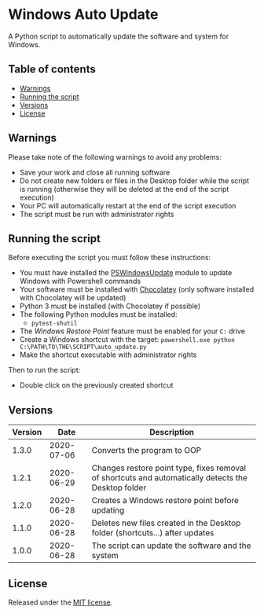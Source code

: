 # Windows Auto Update

A Python script to automatically update the software and system for Windows.

## Table of contents

- [Warnings](#warnings)
- [Running the script](#running-the-script)
- [Versions](#versions)
- [License](#license)

## Warnings

Please take note of the following warnings to avoid any problems:

- Save your work and close all running software
- Do not create new folders or files in the Desktop folder while the script is running (otherwise they will be deleted at the end of the script execution)
- Your PC will automatically restart at the end of the script execution
- The script must be run with administrator rights

## Running the script

Before executing the script you must follow these instructions:

- You must have installed the [PSWindowsUpdate](https://raymii.org/s/blog/Windows_10_Updates_with_PowerShell_PSWindowsUpdpate.html#toc_2) module to update Windows with Powershell commands
- Your software must be installed with [Chocolatey](https://chocolatey.org/) (only software installed with Chocolatey will be updated)
- Python 3 must be installed (with Chocolatey if possible)
- The following Python modules must be installed:
    - `pytest-shutil`
- The _Windows Restore Point_ feature must be enabled for your `C:` drive
- Create a Windows shortcut with the target: `powershell.exe python C:\PATH\TO\THE\SCRIPT\auto_update.py`
- Make the shortcut executable with administrator rights

Then to run the script:

- Double click on the previously created shortcut

## Versions

 Version |    Date    | Description
---------|------------|-------------
 1.3.0   | 2020-07-06 | Converts the program to OOP
 1.2.1   | 2020-06-29 | Changes restore point type, fixes removal of shortcuts and automatically detects the Desktop folder
 1.2.0   | 2020-06-28 | Creates a Windows restore point before updating
 1.1.0   | 2020-06-28 | Deletes new files created in the Desktop folder (shortcuts...) after updates
 1.0.0   | 2020-06-28 | The script can update the software and the system

## License

Released under the [MIT license](LICENSE).